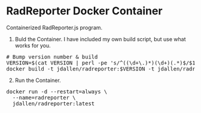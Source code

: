 RadReporter Docker Container
=======================

Containerized RadReporter.js program.

1. Buld the Container.
I have included my own build script, but use what works for you.

<pre>
# Bump version number & build
VERSION=$(cat VERSION | perl -pe 's/^((\d+\.)*)(\d+)(.*)$/$1.($3+1).$4/e' | tee VERSION)
docker build -t jdallen/radreporter:$VERSION -t jdallen/radreporter:latest .
</pre>

2. Run the Container.

<pre>
docker run -d --restart=always \
  --name=radreporter \
  jdallen/radreporter:latest
</pre>

